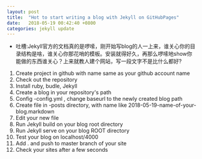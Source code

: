 ```yaml
---
layout: post
title:  "Hot to start writing a blog with Jekyll on GitHubPages"
date:   2018-05-19 00:42:40 +0800
categories: jekyll update
---
```

* 吐槽:Jekyll官方的文档真的是啰嗦，刚开始写blog的人一上来，谁关心你的目录结构是啥，谁关心你那花哨的模板。安装就得好久，再那么啰嗦地show你能做的东西谁关心？上来就教人建个网站，写一段文字不是比什么都好?


1. Create project in github with name same as your github account name
2. Check out the repository
3. Install ruby, budle, Jekyll
4. Create a blog in your repository's path
5. Config -config.yml , change baseurl to the newly created blog path
6. Create file in -posts directory, with name like 2018-05-19-name-of-your-blog.markdown
7. Edit your new file
8. Run Jekyll build on your blog root directory
9. Run Jekyll serve on your blog ROOT directory
10. Test your blog on localhost/4000
11. Add . and push to master branch of your site
12. Check your sites after a few seconds
